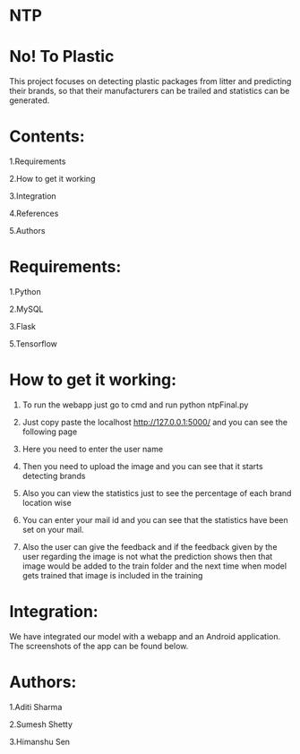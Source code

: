 # NTP
# No! To Plastic

This project focuses on detecting plastic packages from litter and predicting their brands, so that their manufacturers can be trailed and statistics can be generated.
# Contents:

1.Requirements 

2.How to get it working

3.Integration

4.References

5.Authors

# Requirements:

1.Python

2.MySQL

3.Flask

5.Tensorflow

# How to get it working:

1. To run the webapp just go to cmd and run python ntpFinal.py

2. Just copy paste the localhost http://127.0.0.1:5000/ and you can see the following page 

3. Here you need to enter the user name 

4. Then you need to upload the image and you can see that it starts detecting brands 

5. Also you can view the statistics just to see the percentage of each brand location wise 

6. You can enter your mail id and you can see that the statistics have been set on your mail.

7. Also the user can give the feedback and if the feedback given by the user regarding the image is not what the prediction shows then 
that image would be added to the train folder and the next time when model gets trained that image is included in the training



# Integration:

We have integrated our model with a webapp and an Android application.
The screenshots of the app can be found below.

# Authors:

1.Aditi Sharma

2.Sumesh Shetty

3.Himanshu Sen
